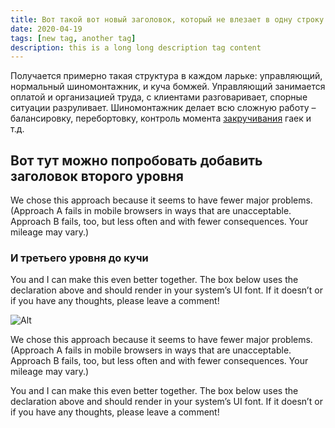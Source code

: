 ```yaml
---
title: Вот такой вот новый заголовок, который не влезает в одну строку
date: 2020-04-19
tags: [new tag, another tag]
description: this is a long long description tag content
---
```


Получается примерно такая структура в каждом ларьке: управляющий, нормальный шиномонтажник, и куча бомжей. Управляющий занимается оплатой и организацией труда, с клиентами разговаривает, спорные ситуации разруливает. Шиномонтажник делает всю сложную работу – балансировку, перебортовку, контроль момента [закручивания](https://google.com) гаек и т.д.

## Вот тут можно попробовать добавить заголовок второго уровня

We chose this approach because it seems to have fewer major problems. (Approach A fails in mobile browsers in ways that are unacceptable. Approach B fails, too, but less often and with fewer consequences. Your mileage may vary.)

### И третьего уровня до кучи

You and I can make this even better together. The box below uses the declaration above and should render in your system’s UI font. If it doesn’t or if you have any thoughts, please leave a comment!

![Alt](/assets/island.jpg 'extra')

We chose this approach because it seems to have fewer major problems. (Approach A fails in mobile browsers in ways that are unacceptable. Approach B fails, too, but less often and with fewer consequences. Your mileage may vary.)

You and I can make this even better together. The box below uses the declaration above and should render in your system’s UI font. If it doesn’t or if you have any thoughts, please leave a comment!
